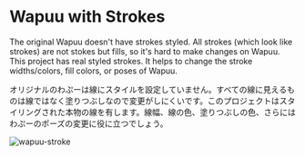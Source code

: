# Wapuu with Strokes

The original Wapuu doesn't have strokes styled. All strokes (which look like strokes) are not stokes but fills, so it's hard to make changes on Wapuu. This project has real styled strokes. It helps to change the stroke widths/colors, fill colors, or poses of Wapuu.

オリジナルのわぷーは線にスタイルを設定していません。すべての線に見えるものは線ではなく塗りつぶしなので変更がしにくいです。このプロジェクトはスタイリングされた本物の線を有します。線幅、線の色、塗りつぶしの色、さらにはわぷーのポーズの変更に役に立つでしょう。

![wapuu-stroke](https://cloud.githubusercontent.com/assets/5457539/24490910/bf1885ea-155f-11e7-9b6e-2a485b240e52.png)
